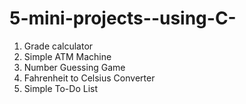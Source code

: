 # 5-mini-projects--using-C-
1. Grade calculator
2. Simple ATM Machine
3. Number Guessing Game
4. Fahrenheit to Celsius Converter
5. Simple To-Do List
